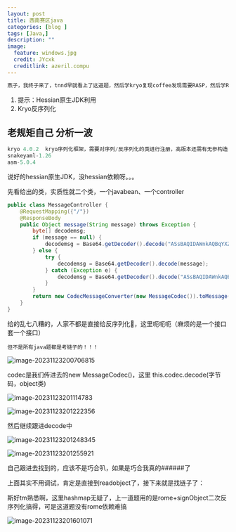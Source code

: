 ```yaml
---
layout: post
title: 西南赛区java
categories: [blog ]
tags: [Java,]
description: ""
image:
  feature: windows.jpg
  credit: JYcxk
  creditlink: azeril.compu
---
```




```java
燕子，我终于来了，tnnd早就看上了这道题，然后学kryo复现coffee发现需要RASP，然后学RASP，学完学Hessian，然后才润来🤢
```

1. 提示：Hessian原生JDK利用
2. Kryo反序列化

## 老规矩自己 分析一波

```java
kryo 4.0.2  kryo序列化框架，需要对序列/反序列化的类进行注册，高版本还需有无参构造，默认FieldSerialize序列化方式
snakeyaml-1.26
asm-5.0.4
```

说好的hessian原生JDK，没hessian依赖呀。。。

先看给出的类，实质性就二个类，一个javabean、一个controller

```java
public class MessageController {
    @RequestMapping({"/"})
    @ResponseBody
    public Object message(String message) throws Exception {
        byte[] decodemsg;
        if (message == null) {
            decodemsg = Base64.getDecoder().decode("ASsBAQIDAWnkAQBqYXZhLnV0aWwuVVVJxAHLyYj656nh3Rj89bSK7ufJrcoDAXRpbWVzdGFt8AnMwumxjGIBAWNvbS5zZWEuVXNl8gEBMbABc2VhY2xvdWTz");
        } else {
            try {
                decodemsg = Base64.getDecoder().decode(message);
            } catch (Exception e) {
                decodemsg = Base64.getDecoder().decode("ASsBAQIDAWnkAQBqYXZhLnV0aWwuVVVJxAGBw5uOyvHs1sGsg/nqhOyP9pIDAXRpbWVzdGFt8AnmifmxjGIBAWNvbS5zZWEuVXNl8gEBMbABZXJyb/I=");
            }
        }
        return new CodecMessageConverter(new MessageCodec()).toMessage(decodemsg, null).getPayload();
    }
}
```

给的乱七八糟的，人家不都是直接给反序列化🐎，这里呃呃呃（麻烦的是一个接口套一个接口）

`但不是所有java题都是考链子的！！！`

![image-20231123200706815](X:\github\cxkjy.github.io\cxkjy.github.io\img\final\image-20231123200706815.png)

codec是我们传进去的new MessageCodec()，这里 this.codec.decode(字节码，object类)

![image-20231123201114783](X:\github\cxkjy.github.io\cxkjy.github.io\img\final\image-20231123201114783.png)

![image-20231123201222356](X:\github\cxkjy.github.io\cxkjy.github.io\img\final\image-20231123201222356.png)

然后继续跟进decode中

![image-20231123201248345](X:\github\cxkjy.github.io\cxkjy.github.io\img\final\image-20231123201248345.png)

![image-20231123201255921](X:\github\cxkjy.github.io\cxkjy.github.io\img\final\image-20231123201255921.png)

自己跟进去找到的，应该不是巧合叭，如果是巧合我真的######了

上面其实不用调试，肯定是直接到readobject了，接下来就是找链子了：

斯好tm熟悉啊，这里hashmap无疑了，上一道题用的是rome+signObject二次反序列化搞得，可是这道题没有rome依赖难搞



![image-20231123201601071](X:\github\cxkjy.github.io\cxkjy.github.io\img\final\image-20231123201601071.png)
